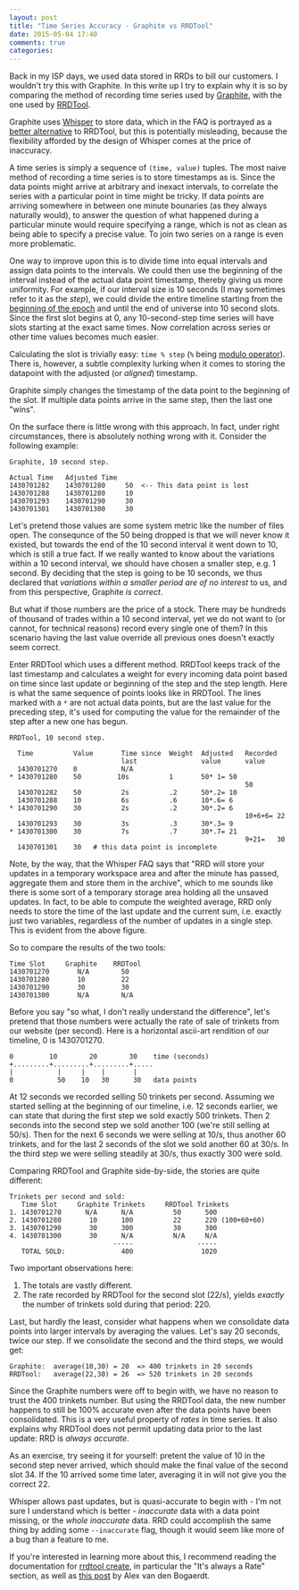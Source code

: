 ```yaml
---
layout: post
title: "Time Series Accuracy - Graphite vs RRDTool"
date: 2015-05-04 17:40
comments: true
categories:
---
```


Back in my ISP days, we used data stored in RRDs to bill our
customers. I wouldn't try this with Graphite. In this write up I try
to explain why it is so by comparing the method of recording time series
used by
[Graphite](http://graphite.readthedocs.org/en/latest/overview.html),
with the one used by [RRDTool](https://oss.oetiker.ch/rrdtool/).

Graphite uses
[Whisper](http://graphite.wikidot.com/whisper) to store data, which in
the FAQ is portrayed as a [better alternative](http://graphite.wikidot.com/whisper#toc1) to RRDTool, but
this is potentially misleading, because the flexibility afforded by the
design of Whisper comes at the price of inaccuracy.

A time series is simply a sequence of `(time, value)` tuples. The
most naive method of recording a time series is to store timestamps as
is. Since the data points might arrive at arbitrary and inexact
intervals, to correlate the series with a particular point in time
might be tricky. If data points are arriving somewhere in between one
minute bounaries (as they always naturally would), to answer the
question of what happened during a particular minute would require
specifying a range, which is not as clean as being able to specify a
precise value. To join two series on a range is even more problematic.

One way to improve upon this is to divide time into equal intervals
and assign data points to the intervals. We could then use the
beginning of the interval instead of the actual data point timestamp,
thereby giving us more uniformity. For example, if our interval size
is 10 seconds (I may sometimes refer to it as the _step_), we could
divide the entire timeline starting from the
[beginning of the epoch](http://en.wikipedia.org/wiki/Unix_time)
and until the end of
universe into 10 second slots. Since the first slot begins at 0, any
10-second-step time series will have slots starting at the exact same
times. Now correlation across series or other time values becomes much
easier.

Calculating the slot is trivially easy: `time % step` (`%` being
[modulo operator](https://docs.python.org/3.4/reference/expressions.html#index-51)).
There is, however, a subtle complexity lurking when it comes to storing the datapoint with the adjusted (or _aligned_) timestamp.

Graphite simply changes the timestamp of the data point to
the beginning of the slot. If multiple data points arrive in the same
step, then the last one "wins".

On the surface there is little wrong with this approach. In fact,
under right circumstances, there is absolutely nothing wrong with
it. Consider the following example:

```
Graphite, 10 second step.

Actual Time   Adjusted Time
1430701282    1430701280     50  <-- This data point is lost
1430701288    1430701280     10
1430701293    1430701290     30
1430701301    1430701300     30
```

Let's pretend those values are some system metric like the number of
files open. The consequnce of the 50 being dropped is that we will
never know it existed, but towards the end of the 10 second interval
it went down to 10, which is still a true fact. If we really wanted to
know about the variations within a 10 second interval, we should have
chosen a smaller step, e.g. 1 second. By deciding that the step is
going to be 10 seconds, we thus declared that _variations within a
smaller period are of no interest_ to us, and from this perspective,
Graphite _is correct_.

But what if those numbers are the price of a stock. There may be
hundreds of thousand of trades within a 10 second interval, yet we do
not want to (or cannot, for technical reasons) record every single one
of them? In this scenario having the last value override all previous
ones doesn't exactly seem correct.

Enter RRDTool which uses a different method. RRDTool keeps track of
the last timestamp and calculates a weight for every incoming
data point based on time since last update or beginning of the step and
the step length. Here is what the same sequence of points looks like
in RRDTool. The lines marked with a `*` are not actual data points,
but are the last value for the preceding step, it's used for
computing the value for the remainder of the step after a new one has
begun.

```
RRDTool, 10 second step.

  Time          Value       Time since  Weight  Adjusted   Recorded
                            last                value      value
  1430701270    0           N/A
* 1430701280    50         10s          1       50* 1= 50
                                                           50
  1430701282    50          2s          .2      50*.2= 10
  1430701288    10          6s          .6      10*.6= 6
* 1430701290    30          2s          .2      30*.2= 6
                                                           10+6+6= 22
  1430701293    30          3s          .3      30*.3= 9
* 1430701300    30          7s          .7      30*.7= 21
                                                           9+21=   30
  1430701301    30   # this data point is incomplete
```

Note, by the way, that the Whisper FAQ says that "RRD will store your
updates in a temporary workspace area and after the minute has passed,
aggregate them and store them in the archive", which to me sounds like
there is some sort of a temporary storage area holding all the unsaved
updates. In fact, to be able to compute the weighted average, RRD only
needs to store the time of the last update and the current sum, i.e.
exactly just two variables, regardless of the number of updates in a
single step. This is evident from the above figure.

So to compare the results of the two tools:

```
Time Slot     Graphite    RRDTool
1430701270       N/A        50
1430701280       10         22
1430701290       30         30
1430701300       N/A        N/A

```

Before you say "so what, I don't really understand the difference",
let's pretend that those numbers were actually the rate of sale of
trinkets from our website (per second). Here is a horizontal ascii-art
rendition of our timeline, 0 is 1430701270.

```
0         10        20        30    time (seconds)
+.........+.........+.........+.....
|           |     |    |       |
0           50    10   30      30   data points
```

At 12 seconds we recorded selling 50 trinkets per second. Assuming we
started selling at the beginning of our timeline, i.e. 12 seconds
earlier, we can state that during the first step we sold exactly 500
trinkets. Then 2 seconds into the second step we sold another 100
(we're still selling at 50/s). Then for the next 6 seconds we were
selling at 10/s, thus another 60 trinkets, and for the last 2 seconds
of the slot we sold another 60 at 30/s. In the third step we were
selling steadily at 30/s, thus exactly 300 were sold.

Comparing RRDTool and Graphite side-by-side, the stories are quite different:

```
Trinkets per second and sold:
   Time Slot     Graphite Trinkets     RRDTool Trinkets
1. 1430701270      N/A      N/A          50      500
2. 1430701280       10      100          22      220 (100+60+60)
3. 1430701290       30      300          30      300
4. 1430701300       30      N/A          N/A     N/A
                          -----                -----
   TOTAL SOLD:              400                 1020

```

Two important observations here:

1. The totals are vastly different.
1. The rate recorded by RRDTool for the second slot (22/s), yields
   _exactly_ the number of trinkets sold during that period: 220.

Last, but hardly the least, consider what happens when we consolidate
data points into larger intervals by averaging the values. Let's say
20 seconds, twice our step. If we consolidate the second and the third
steps, we would get:

```
Graphite:  average(10,30) = 20  => 400 trinkets in 20 seconds
RRDTool:   average(22,30) = 26  => 520 trinkets in 20 seconds
```

Since the Graphite numbers were off to begin with, we have no reason
to trust the 400 trinkets number. But using the RRDTool data, the new
number happens to still be 100% accurate even after the data points
have been consolidated. This is a very useful property of _rates_ in
time series. It also explains why RRDTool does not permit updating
data prior to the last update: RRD is _always accurate_.

As an exercise, try seeing it for yourself: pretent the value of 10 in
the second step never arrived, which should make the final value of
the second slot 34. If the 10 arrived some time later, averaging it in
will not give you the correct 22.

Whisper allows past updates, but is quasi-accurate to begin with - I'm
not sure I understand which is better - _inaccurate_ data with a data
point missing, or the _whole inaccurate_ data. RRD could accomplish
the same thing by adding some `--inaccurate` flag, though it would
seem like more of a bug than a feature to me.


If you're interested in learning more about this, I recommend reading
the documentation for
[rrdtool create](http://oss.oetiker.ch/rrdtool/doc/rrdcreate.en.html), in
particular the "It's always a Rate" section, as well as
[this post](http://www.vandenbogaerdt.nl/rrdtool/process.php)
by Alex van den Bogaerdt.
